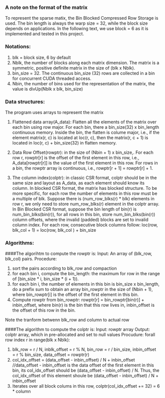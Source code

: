 ### A note on the format of the matrix

To represent the sparse matix, the Bin Blocked Compressed Row Storage is used.  The bin length is always the warp size = 32, while the block size depends on applications. In the following text, we use block = 6 as it is implemented and tested in this project.

### Notations:
1. blk = block size, 6 by default
2. Nblk, the number of blocks along each matrix dimension. The matrix is a symmetric, positive definite matrix in the size of (blk x Nblk). 
3. bin_size = 32. The continuous bin\_size (32) rows are collected in a bin for concurrent CUDA threaded access. 
3. Nbin, the number of bins used for the representation of the matrix, the value is divUp(Nblk x blk, bin_size)

### Data structures:
The program uses arrays to represent the matrix

1. Flattened data array(A\_data): Flatten all the elements of the matrix over each bin using row major. For each bin, there a bin_size(32) x bin_length continuous memory. Inside the bin, the flatten is colume major, i.e., if the element matrix(r, c) is located at loc(r, c), then the matrix(r, c + 1) is located in loc(r, c) + bin_size(32) in flatten memory.

2. Data Row Offset(rowptr): in the size of (Nbin + 1) x bin_size,. For each row r, rowptr[r] is the offset of the first element in this row, i.e., A\_data[rowptr[r]] is the value of the first element in this row. For rows in a bin, the rowptr array is continuous, i.e., rowptr[r + 1] = rowptr[r] + 1.

3. The column index(colptr): in classic CSR format, colptr should be in the same size and layout as A\_data, as each element should know its column. In blocked CSR format, the matrix has blocked structure. 
To be more specific, for each row the number of elements in this row must be a multiple of blk. Suppose there is (num\_row\_blks(r) * blk) elements in row r, we only need to store num\_row_blks(r) element in the colptr array. 
In Bin Blocked CSR format, suppose the bin length of bin(r) is num\_bin\_blks(bin(r)), for all rows in this bin, store num\_bin\_blks(bin(r)) column offsets, where the invalid (padded) blocks are set to invalid column index. For each row, consecutive block columns follow: loc(row, blk_col + 1) = loc(row, blk\_col ) + bin\_size

### Algorithms:
####The algorihtm to compute the rowptr is:
Input: An array of (blk_row, blk\_col) pairs. 
Procedure:
1. sort the pairs according to blk_row and compaction
2. for each bin i, compute the bin_length: the maximum for row in the range of [bin\_size * i, bin\_size * (i + 1)). 
3. for each bin i, the number of elements in this bin is bin\_size x bin\_length, do a prefix sum to obtain an array bin_rowptr in the size of (Nbin + 1), where bin\_rowptr[i] is the offset of the first element in this bin.
4. Compute rowptr from bin_rowptr: rowptr[r] = bin\_rowptr[bin(r)] + inbin\_offset, where bin(r) is the bin that this row lives in, inbin\_offset is the offset of this row in the bin. 

Note the tranform betwenn blk_row and column to actual row


####The algorithm to compute the colptr is:
Input: rowptr array
Output: colptr array, which in pre-allocated and set to null values
Procudure:
forall row index r in range(blk x Nblk):
1. blk\_row = r / N, inblk_offset = r % N, bin\_row = r / bin\_size, inbin\_offset = r % bin\_size, data\_offset = rowptr(r)
2. col\_idx\_offset = (data\_offset - inbin\_offset) / N + inbin\_offset //data_offset - inbin\_offset is the data offset of the first element in this bin, its col\_idx\_offset should be  (data\_offset - inbin\_offset) / N. Thus, the col\_idx\_offset of this element shoule be (data\_offset - inbin\_offset) / N + inbin\_offset
4. Iterates over all block colums in this row, colptr(col\_idx\_offset += 32) = 6 * column